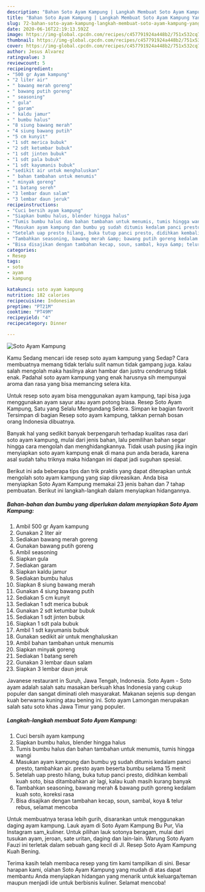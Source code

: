 ```yaml
---
description: "Bahan Soto Ayam Kampung | Langkah Membuat Soto Ayam Kampung Yang Menggugah Selera"
title: "Bahan Soto Ayam Kampung | Langkah Membuat Soto Ayam Kampung Yang Menggugah Selera"
slug: 72-bahan-soto-ayam-kampung-langkah-membuat-soto-ayam-kampung-yang-menggugah-selera
date: 2020-06-16T22:19:13.592Z
image: https://img-global.cpcdn.com/recipes/c457791924a448b2/751x532cq70/soto-ayam-kampung-foto-resep-utama.jpg
thumbnail: https://img-global.cpcdn.com/recipes/c457791924a448b2/751x532cq70/soto-ayam-kampung-foto-resep-utama.jpg
cover: https://img-global.cpcdn.com/recipes/c457791924a448b2/751x532cq70/soto-ayam-kampung-foto-resep-utama.jpg
author: Jesus Alvarez
ratingvalue: 3
reviewcount: 5
recipeingredient:
- "500 gr Ayam kampung"
- "2 liter air"
- " bawang merah goreng"
- " bawang putih goreng"
- " seasoning"
- " gula"
- " garam"
- " kaldu jamur"
- " bumbu halus"
- "8 siung bawang merah"
- "4 siung bawang putih"
- "5 cm kunyit"
- "1 sdt merica bubuk"
- "2 sdt ketumbar bubuk"
- "1 sdt jinten bubuk"
- "1 sdt pala bubuk"
- "1 sdt kayumanis bubuk"
- "sedikit air untuk menghaluskan"
- " bahan tambahan untuk menumis"
- " minyak goreng"
- "1 batang sereh"
- "3 lembar daun salam"
- "3 lembar daun jeruk"
recipeinstructions:
- "Cuci bersih ayam kampung"
- "Siapkan bumbu halus, blender hingga halus"
- "Tumis bumbu halus dan bahan tambahan untuk menumis, tumis hingga wangi"
- "Masukan ayam kampung dan bumbu yg sudah ditumis kedalam panci presto, tambahkan air. presto ayam beserta bumbu selama 15 menit"
- "Setelah uap presto hilang, buka tutup panci presto, didihkan kembali kuah soto, bisa ditambahkan air lagi, kalau kuah masih kurang banyak"
- "Tambahkan seasoning, bawang merah &amp; bawang putih goreng kedalam kuah soto, koreksi rasa"
- "Bisa disajikan dengan tambahan kecap, soun, sambal, koya &amp; telur rebus, selamat mencoba"
categories:
- Resep
tags:
- soto
- ayam
- kampung

katakunci: soto ayam kampung 
nutrition: 182 calories
recipecuisine: Indonesian
preptime: "PT21M"
cooktime: "PT49M"
recipeyield: "4"
recipecategory: Dinner

---
```



![Soto Ayam Kampung](https://img-global.cpcdn.com/recipes/c457791924a448b2/751x532cq70/soto-ayam-kampung-foto-resep-utama.jpg)

Kamu Sedang mencari ide resep soto ayam kampung yang Sedap? Cara membuatnya memang tidak terlalu sulit namun tidak gampang juga. kalau salah mengolah maka hasilnya akan hambar dan justru cenderung tidak enak. Padahal soto ayam kampung yang enak harusnya sih mempunyai aroma dan rasa yang bisa memancing selera kita.

Untuk resep soto ayam bisa menggunakan ayam kampung, tapi bisa juga menggunakan ayam sayur atau ayam potong biasa. Resep Soto Ayam Kampung, Satu yang Selalu Mengundang Selera. Simpan ke bagian favorit Tersimpan di bagian Resep soto ayam kampung, takkan pernah bosan orang Indonesia dibuatnya.

Banyak hal yang sedikit banyak berpengaruh terhadap kualitas rasa dari soto ayam kampung, mulai dari jenis bahan, lalu pemilihan bahan segar hingga cara mengolah dan menghidangkannya. Tidak usah pusing jika ingin menyiapkan soto ayam kampung enak di mana pun anda berada, karena asal sudah tahu triknya maka hidangan ini dapat jadi suguhan spesial.


Berikut ini ada beberapa tips dan trik praktis yang dapat diterapkan untuk mengolah soto ayam kampung yang siap dikreasikan. Anda bisa menyiapkan Soto Ayam Kampung memakai 23 jenis bahan dan 7 tahap pembuatan. Berikut ini langkah-langkah dalam menyiapkan hidangannya.

<!--inarticleads1-->

##### Bahan-bahan dan bumbu yang diperlukan dalam menyiapkan Soto Ayam Kampung:

1. Ambil 500 gr Ayam kampung
1. Gunakan 2 liter air
1. Sediakan  bawang merah goreng
1. Gunakan  bawang putih goreng
1. Ambil  seasoning
1. Siapkan  gula
1. Sediakan  garam
1. Siapkan  kaldu jamur
1. Sediakan  bumbu halus
1. Siapkan 8 siung bawang merah
1. Gunakan 4 siung bawang putih
1. Sediakan 5 cm kunyit
1. Sediakan 1 sdt merica bubuk
1. Gunakan 2 sdt ketumbar bubuk
1. Sediakan 1 sdt jinten bubuk
1. Siapkan 1 sdt pala bubuk
1. Ambil 1 sdt kayumanis bubuk
1. Gunakan sedikit air untuk menghaluskan
1. Ambil  bahan tambahan untuk menumis
1. Siapkan  minyak goreng
1. Sediakan 1 batang sereh
1. Gunakan 3 lembar daun salam
1. Siapkan 3 lembar daun jeruk


Javanese restaurant in Suruh, Jawa Tengah, Indonesia. Soto Ayam - Soto ayam adalah salah satu masakan berkuah khas Indonesia yang cukup populer dan sangat diminati oleh masyarakat. Makanan sejenis sup dengan kuah berwarna kuning atau bening ini. Soto ayam Lamongan merupakan salah satu soto khas Jawa Timur yang populer. 

<!--inarticleads2-->

##### Langkah-langkah membuat Soto Ayam Kampung:

1. Cuci bersih ayam kampung
1. Siapkan bumbu halus, blender hingga halus
1. Tumis bumbu halus dan bahan tambahan untuk menumis, tumis hingga wangi
1. Masukan ayam kampung dan bumbu yg sudah ditumis kedalam panci presto, tambahkan air. presto ayam beserta bumbu selama 15 menit
1. Setelah uap presto hilang, buka tutup panci presto, didihkan kembali kuah soto, bisa ditambahkan air lagi, kalau kuah masih kurang banyak
1. Tambahkan seasoning, bawang merah &amp; bawang putih goreng kedalam kuah soto, koreksi rasa
1. Bisa disajikan dengan tambahan kecap, soun, sambal, koya &amp; telur rebus, selamat mencoba


Untuk membuatnya terasa lebih gurih, disarankan untuk menggunakan daging ayam kampung. Lauk ayam di Soto Ayam Kampung Bu Pur, Via Instagram sam_kuliner. Untuk pilihan lauk sotonya beragam, mulai dari tusukan ayam, jeroan, sate uritan, daging dan lain-lain. Warung Soto Ayam Fauzi ini terletak dalam sebuah gang kecil di Jl. Resep Soto Ayam Kampung Kuah Bening. 

Terima kasih telah membaca resep yang tim kami tampilkan di sini. Besar harapan kami, olahan Soto Ayam Kampung yang mudah di atas dapat membantu Anda menyiapkan hidangan yang menarik untuk keluarga/teman maupun menjadi ide untuk berbisnis kuliner. Selamat mencoba!
